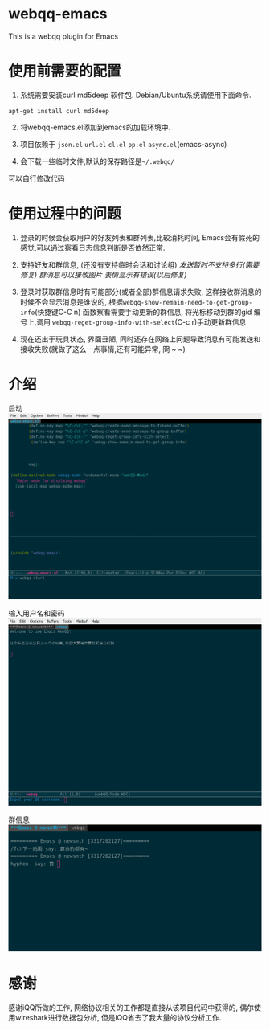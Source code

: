 webqq-emacs
===========

This is a webqq plugin for Emacs



使用前需要的配置
======================================
1. 系统需要安装curl md5deep 软件包. Debian/Ubuntu系统请使用下面命令.

```
apt-get install curl md5deep
```

2. 将webqq-emacs.el添加到emacs的加载环境中.

3. 项目依赖于 `json.el` `url.el` `cl.el` `pp.el` `async.el`(emacs-async)

4. 会下载一些临时文件,默认的保存路径是`~/.webqq/`

可以自行修改代码





使用过程中的问题
======================================
1. 登录的时候会获取用户的好友列表和群列表,比较消耗时间, Emacs会有假死的感觉,可以通过察看日志信息判断是否依然正常.

2. 支持好友和群信息, (还没有支持临时会话和讨论组) *发送暂时不支持多行(需要修复)* *群消息可以接收图片* *表情显示有错误(以后修复)*

3. 登录时获取群信息时有可能部分(或者全部)群信息请求失败, 这样接收群消息的时候不会显示消息是谁说的, 根据`webqq-show-remain-need-to-get-group-info`(快捷键C-C n) 函数察看需要手动更新的群信息, 将光标移动到群的gid 编号上,调用 `webqq-reget-group-info-with-select`(C-c r)手动更新群信息

4. 现在还出于玩具状态, 界面丑陋, 同时还存在网络上问题导致消息有可能发送和接收失败(就做了这么一点事情,还有可能异常, 冏 ~ ~)



介绍
============================================

启动
![](./1.png)

输入用户名和密码
![](./2.png)

群信息
![](./3.png)




感谢
============================================
感谢iQQ所做的工作, 网络协议相关的工作都是直接从该项目代码中获得的, 偶尔使用wireshark进行数据包分析, 但是iQQ省去了我大量的协议分析工作.
